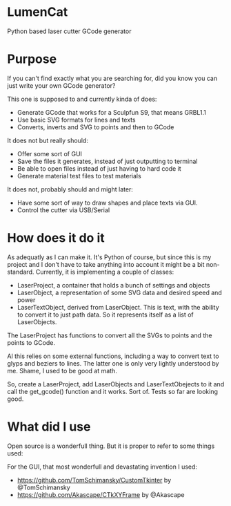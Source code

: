 # LumenCat
Python based laser cutter GCode generator

# Purpose
If you can't find exactly what you are searching for, did you know you can just write your own GCode generator?

This one is supposed to and currently kinda of does:

- Generate GCode that works for a Sculpfun S9, that means GRBL1.1
- Use basic SVG formats for lines and texts
- Converts, inverts and SVG to points and then to GCode

It does not but really should:

- Offer some sort of GUI
- Save the files it generates, instead of just outputting to terminal
- Be able to open files instead of just having to hard code it
- Generate material test files to test materials

It does not, probably should and might later:

- Have some sort of way to draw shapes and place texts via GUI. 
- Control the cutter via USB/Serial

# How does it do it
As adequatly as I can make it. It's Python of course, but since this is my project and I don't have to take anything into account it might be a bit non-standard. Currently, it is implementing a couple of classes:

- LaserProject, a container that holds a bunch of settings and objects
- LaserObject, a representation of some SVG data and desired speed and power
- LaserTextObject, derived from LaserObject. This is text, with the ability to convert it to just path data. So it represents itself as a list of LaserObjects.

The LaserProject has functions to convert all the SVGs to points and the points to GCode. 

Al this relies on some external functions, including a way to convert text to glyps and beziers to lines. The latter one is only very lightly understood by me. Shame, I used to be good at math. 

So, create a LaserProject, add LaserObjects and LaserTextObejects to it and call the get_gcode() function and it works. Sort of. Tests so far are looking good.

# What did I use
Open source is a wonderfull thing. But it is proper to refer to some things used:

For the GUI, that most wonderfull and devastating invention I used:
- https://github.com/TomSchimansky/CustomTkinter by @TomSchimansky
- https://github.com/Akascape/CTkXYFrame by @Akascape


